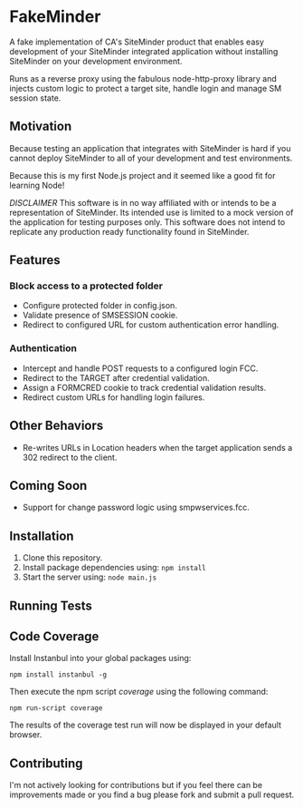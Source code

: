 # FakeMinder

A fake implementation of CA's SiteMinder product that enables easy development of your SiteMinder integrated application without installing SiteMinder on your development environment.

Runs as a reverse proxy using the fabulous node-http-proxy library and injects custom logic to protect a target site, handle login and manage SM session state.

## Motivation

Because testing an application that integrates with SiteMinder is hard if you cannot deploy SiteMinder to all of your development and test environments.

Because this is my first Node.js project and it seemed like a good fit for learning Node!

*DISCLAIMER*
This software is in no way affiliated with or intends to be a representation of SiteMinder. Its intended use is limited to a mock version of the application for testing purposes only. This software does not intend to replicate any production ready functionality found in SiteMinder.

## Features

### Block access to a protected folder

- Configure protected folder in config.json.
- Validate presence of SMSESSION cookie.
- Redirect to configured URL for custom authentication error handling.

### Authentication

- Intercept and handle POST requests to a configured login FCC.
- Redirect to the TARGET after credential validation.
- Assign a FORMCRED cookie to track credential validation results.
- Redirect custom URLs for handling login failures.

## Other Behaviors

- Re-writes URLs in Location headers when the target application sends a 302 redirect to the client.

## Coming Soon

- Support for change password logic using smpwservices.fcc.

## Installation

1. Clone this repository.
2. Install package dependencies using: `npm install`
3. Start the server using: `node main.js`

## Running Tests

## Code Coverage

Install Instanbul into your global packages using:

`npm install instanbul -g`

Then execute the npm script *coverage* using the following command:

`npm run-script coverage`

The results of the coverage test run will now be displayed in your default browser.

## Contributing

I'm not actively looking for contributions but if you feel there can be improvements made or you find  a bug please fork and submit a pull request.
